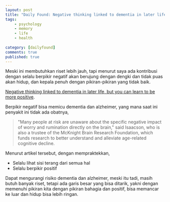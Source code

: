 ```yaml
---
layout: post
title: "Daily Found: Negative thinking linked to dementia in later life, but you can learn to be more positive"
tags: 
    - psychology
    - memory
    - life
    - health
        
category: [dailyfound]
comments: true
published: true
---
```


Meski ini membutuhkan riset lebih jauh, tapi menurut saya ada kontribusi dengan selalu berpikir negatif akan berujung dengan dengki dan tidak puas akan hidup, dan kepala penuh dengan pikiran-pikiran yang tidak baik.

[Negative thinking linked to dementia in later life, but you can learn to be more positive](https://edition.cnn.com/2020/06/07/health/negative-thinking-dementia-wellness/index.html).

Berpikir negatif bisa memicu dementia dan alzheimer, yang mana saat ini penyakit ini tidak ada obatnya, 
> "Many people at risk are unaware about the specific negative impact of worry and rumination directly on the brain," said Isaacson, who is also a trustee of the McKnight Brain Research Foundation, which funds research to better understand and alleviate age-related cognitive decline.

Menurut artikel tersebut, dengan mempraktekkan, 
- Selalu lihat sisi terang dari semua hal
- Selalu berpikir positif

Dapat mengurangi risiko dementia dan alzheimer, meski itu tadi, masih butuh banyak riset, tetapi ada garis besar yang bisa ditarik, yakni dengan memenuhi pikiran kita dengan pikiran bahagia dan positif, bisa memancar ke luar dan hidup bisa lebih ringan.




